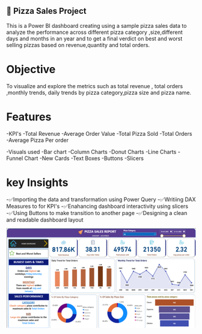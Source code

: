 ## 🚀 Pizza Sales Project
This is a Power BI dashboard creating using a sample pizza sales data to analyze the performance 
across different pizza category ,size,different days and months in an year and to get a 
final verdict on best and worst selling pizzas based on revenue,quantity and total orders.

# Objective
To visualize and explore the metrics such as total revenue , total orders ,monthly trends,
daily trends by pizza category,pizza size and pizza name.

# Features
-KPI's
  -Total Revenue
  -Average Order Value
  -Total Pizza Sold
  -Total Orders
  -Average Pizza Per order

-Visuals used
  -Bar chart
  -Column Charts
  -Donut Charts
  -Line Charts
  -Funnel Chart
  -New Cards
  -Text Boxes
  -Buttons
  -Slicers

# key Insights
-✅Importing the data and transformation using Power Query
-✅Writiing DAX Measures to for KPI's 
-✅Enahancing dashboard interactivity using slicers
-✅Using Buttons to make transition to another page
-✅Designing a clean and readable dashboard layout

![Pizza Sales Dashboard](https://github.com/BhumikaSM/power-bi-projects/blob/main/Pizza%20Sales/HOME%20DASHBOARD.png)

